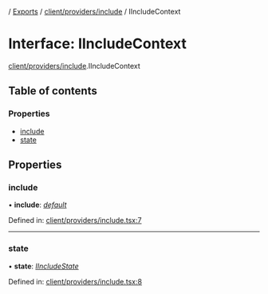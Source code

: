 [](../README.md) / [Exports](../modules.md) / [client/providers/include](../modules/client_providers_include.md) / IIncludeContext

# Interface: IIncludeContext

[client/providers/include](../modules/client_providers_include.md).IIncludeContext

## Table of contents

### Properties

- [include](client_providers_include.iincludecontext.md#include)
- [state](client_providers_include.iincludecontext.md#state)

## Properties

### include

• **include**: [*default*](../classes/base_root_module_itemdefinition_include.default.md)

Defined in: [client/providers/include.tsx:7](https://github.com/onzag/itemize/blob/3efa2a4a/client/providers/include.tsx#L7)

___

### state

• **state**: [*IIncludeState*](base_root_module_itemdefinition_include.iincludestate.md)

Defined in: [client/providers/include.tsx:8](https://github.com/onzag/itemize/blob/3efa2a4a/client/providers/include.tsx#L8)
